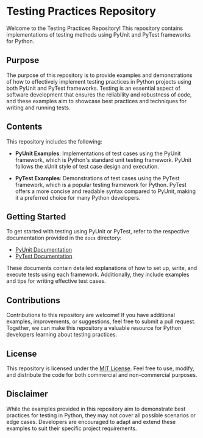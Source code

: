 # Testing Practices Repository

Welcome to the Testing Practices Repository! This repository contains implementations of testing methods using PyUnit and PyTest frameworks for Python.

## Purpose

The purpose of this repository is to provide examples and demonstrations of how to effectively implement testing practices in Python projects using both PyUnit and PyTest frameworks. Testing is an essential aspect of software development that ensures the reliability and robustness of code, and these examples aim to showcase best practices and techniques for writing and running tests.

## Contents

This repository includes the following:

- **PyUnit Examples**: Implementations of test cases using the PyUnit framework, which is Python's standard unit testing framework. PyUnit follows the xUnit style of test case design and execution.

- **PyTest Examples**: Demonstrations of test cases using the PyTest framework, which is a popular testing framework for Python. PyTest offers a more concise and readable syntax compared to PyUnit, making it a preferred choice for many Python developers.

## Getting Started

To get started with testing using PyUnit or PyTest, refer to the respective documentation provided in the `docs` directory:

- [PyUnit Documentation](docs/pyunit_documentation.md)
- [PyTest Documentation](docs/pytest_documentation.md)

These documents contain detailed explanations of how to set up, write, and execute tests using each framework. Additionally, they include examples and tips for writing effective test cases.

## Contributions

Contributions to this repository are welcome! If you have additional examples, improvements, or suggestions, feel free to submit a pull request. Together, we can make this repository a valuable resource for Python developers learning about testing practices.

## License

This repository is licensed under the [MIT License](LICENSE). Feel free to use, modify, and distribute the code for both commercial and non-commercial purposes.

## Disclaimer

While the examples provided in this repository aim to demonstrate best practices for testing in Python, they may not cover all possible scenarios or edge cases. Developers are encouraged to adapt and extend these examples to suit their specific project requirements.
